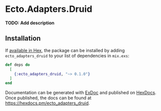 # Ecto.Adapters.Druid

**TODO: Add description**

## Installation

If [available in Hex](https://hex.pm/docs/publish), the package can be installed
by adding `ecto_adapters_druid` to your list of dependencies in `mix.exs`:

```elixir
def deps do
  [
    {:ecto_adapters_druid, "~> 0.1.0"}
  ]
end
```

Documentation can be generated with [ExDoc](https://github.com/elixir-lang/ex_doc)
and published on [HexDocs](https://hexdocs.pm). Once published, the docs can
be found at <https://hexdocs.pm/ecto_adapters_druid>.

